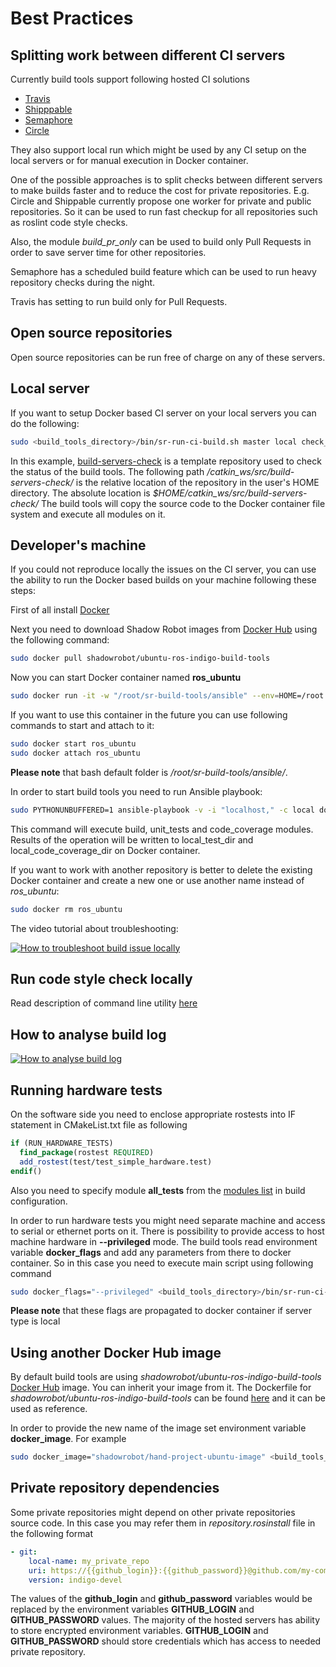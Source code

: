# Best Practices

## Splitting work between different CI servers

Currently build tools support following hosted CI solutions 

  * [Travis](setup/travis.md)
  * [Shipppable](https://www.shippable.com)
  * [Semaphore](https://semaphoreci.com)
  * [Circle](https://circleci.com)
 
They also support local run which might be used by any CI setup on the local servers or for manual execution in Docker container.

One of the possible approaches is to split checks between different servers to make builds faster and to reduce the cost for private repositories.
E.g. Circle and Shippable currently propose one worker for private and public repositories.
So it can be used to run fast checkup for all repositories such as roslint code style checks.

Also, the module *build_pr_only* can be used to build only Pull Requests in order to save server time for other repositories.

Semaphore has a scheduled build feature which can be used to run heavy repository checks during the night.

Travis has setting to run build only for Pull Requests.

## Open source repositories

Open source repositories can be run free of charge on any of these servers.  

## Local server

If you want to setup Docker based CI server on your local servers you can do the following:

```bash
sudo <build_tools_directory>/bin/sr-run-ci-build.sh master local check_cache,build /catkin_ws/src/build-servers-check/
```
In this example, [build-servers-check](https://github.com/shadow-robot/build-servers-check) is a template repository used to check the status of the build tools.
The following path */catkin_ws/src/build-servers-check/* is the relative location of the repository in the user's HOME directory.
The absolute location is *$HOME/catkin_ws/src/build-servers-check/*
The build tools will copy the source code to the Docker container file system and execute all modules on it.

## Developer's machine

If you could not reproduce locally the issues on the CI server, you can use the ability to run the Docker based builds on your machine following these steps:

First of all install [Docker](https://www.docker.com/)

Next you need to download Shadow Robot images from [Docker Hub](https://hub.docker.com/r/shadowrobot/ubuntu-ros-indigo-build-tools/) using the following command:

```bash
sudo docker pull shadowrobot/ubuntu-ros-indigo-build-tools
```

Now you can start Docker container named **ros_ubuntu**

```bash
sudo docker run -it -w "/root/sr-build-tools/ansible" --env=HOME=/root --name "ros_ubuntu" -v $HOME:/host:rw "shadowrobot/ubuntu-ros-indigo-build-tools" bash
```

If you want to use this container in the future you can use following commands to start and attach to it:

```bash
sudo docker start ros_ubuntu
sudo docker attach ros_ubuntu
```
**Please note** that bash default folder is */root/sr-build-tools/ansible/*.

In order to start build tools you need to run Ansible playbook:

```bash
sudo PYTHONUNBUFFERED=1 ansible-playbook -v -i "localhost," -c local docker_site.yml --tags "local,check_cache,code_coverage" -e "local_repo_dir=/host/catkin_ws/src/build-servers-check/ local_test_dir=/root/workspace/test_results local_code_coverage_dir=/root/workspace/coverage_results"
```

This command will execute build, unit_tests and code_coverage modules.
Results of the operation will be written to local_test_dir and local_code_coverage_dir on Docker container.

If you want to work with another repository is better to delete the existing Docker container and create a new one or use another name instead of *ros_ubuntu*:

```bash
sudo docker rm ros_ubuntu
```

The video tutorial about troubleshooting:

[![How to troubleshoot build issue locally](http://img.youtube.com/vi/Ls5THum5ZGc/0.jpg)](http://www.youtube.com/watch?v=Ls5THum5ZGc)

## Run code style check locally

Read description of command line utility [here](/bin/README.md)


## How to analyse build log
 
[![How to analyse build log](http://img.youtube.com/vi/dFBWxV8WkHk/0.jpg)](http://www.youtube.com/watch?v=dFBWxV8WkHk)

## Running hardware tests

On the software side you need to enclose appropriate rostests into IF statement in CMakeList.txt file as following
```cmake
if (RUN_HARDWARE_TESTS)
  find_package(rostest REQUIRED)
  add_rostest(test/test_simple_hardware.test)
endif()
```
Also you need to specify module **all_tests** from the [modules list](modules.md) in build configuration. 

In order to run hardware tests you might need separate machine and access to serial or ethernet ports on it.
There is possibility to provide access to host machine hardware in **--privileged** mode.
The build tools read environment variable **docker_flags** and add any parameters from there to docker container.
So in this case you need to execute main script using following command
```bash
sudo docker_flags="--privileged" <build_tools_directory>/bin/sr-run-ci-build.sh master local check_cache,build /catkin_ws/src/build-servers-check/
```
**Please note** that these flags are propagated to docker container if server type is local

## Using another Docker Hub image

By default build tools are using *shadowrobot/ubuntu-ros-indigo-build-tools* [Docker Hub](https://hub.docker.com/r/shadowrobot/ubuntu-ros-indigo-build-tools/) image.
You can inherit your image from it.
The Dockerfile for *shadowrobot/ubuntu-ros-indigo-build-tools* can be found [here](https://github.com/shadow-robot/sr-build-tools/blob/master/docker/ci/Dockerfile) and it can be used as reference.

In order to provide the new name of the image set environment variable **docker_image**.
 For example
```bash
sudo docker_image="shadowrobot/hand-project-ubuntu-image" <build_tools_directory>/bin/sr-run-ci-build.sh master local check_cache,build /catkin_ws/src/build-servers-check/
```

## Private repository dependencies

Some private repositories might depend on other private repositories source code.
In this case you may refer them in *repository.rosinstall* file in the following format
```yaml
- git:
    local-name: my_private_repo
    uri: https://{{github_login}}:{{github_password}}@github.com/my-company/my_private_repo
    version: indigo-devel
```
The values of the **github_login** and **github_password** variables would be replaced by the environment variables **GITHUB_LOGIN** and **GITHUB_PASSWORD** values.
The majority of the hosted servers has ability to store encrypted environment variables.
**GITHUB_LOGIN** and **GITHUB_PASSWORD** should store credentials which has access to needed private repository.
